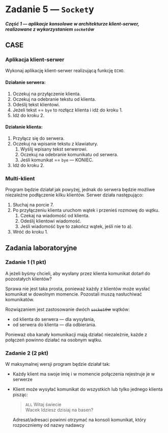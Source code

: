 # Zadanie 5 — `Socket`y
##### Część 1 — aplikacje konsolowe w architekturze klient-serwer, realizowane z wykorzystaniem `socket`ów

## CASE
### Aplikacja klient-serwer

Wykonaj aplikację klient-serwer realizującą funkcję `ECHO`.

#### Działanie serwera:

1. Oczekuj na przyłączenie klienta.
2. Oczekuj na odebranie tekstu od klienta.
3. Odeślij tekst klientowi.
4. Jeżeli tekst == `bye` to rozłącz klienta i idź do kroku 1.
5. Idź do kroku 2.

#### Działanie klienta:

1. Przyłącz się do serwera.
2. Oczekuj na wpisanie tekstu z klawiatury.
   1. Wyślij wpisany tekst serwerowi.
   2. Oczekuj na odebranie komunikatu od serwera.
   3. Jeśli komunikat == `bye` — KONIEC.
3. Idź do kroku 2.

### Multi-klient
Program będzie działał jak powyżej, jednak do serwera będzie możliwe niezależne podłączenie kilku
klientów. Serwer działa następująco:

1. Słuchaj na porcie 7.
2. Po przyłączeniu klienta uruchom wątek i przenieś rozmowę do wątku.
   1. Czekaj na wiadomość od klienta.
   2. Odeślij klientowi wiadomość.
   3. Jeśli wiadomość bye to zakończ wątek, jeśli nie to a).
3. Wróć do kroku 1.

## Zadania laboratoryjne

### Zadanie 1 (1 pkt)

A jeżeli byśmy chcieli, aby wysłany przez klienta komunikat dotarł do pozostałych klientów?

Sprawa nie jest taka prosta, ponieważ każdy z klientów może wysłać komunikat w dowolnym momencie.
Pozostali muszą nasłuchiwać komunikatów.

Rozwiązaniem jest zastosowanie dwóch ~~`socket`ów~~ wątków:
* od klienta do serwera — dla wysyłania,
* od serwera do klienta — dla odbierania.

Ponieważ oba kanały komunikacji mają działać niezależnie, każde z połączeń powinno działać
na osobnym wątku.

### Zadanie 2 (2 pkt)

W maksymalnej wersji program będzie działał tak:
* Każdy klient ma swoje imię i w momencie połączenia rejestruje je w serwerze
* Klient może wysyłać komunikat do wszystkich lub tylko jednego klienta pisząc:
  > `ALL` Witaj świecie
  > \
  > Wacek Idziesz dzisiaj na basen?

  Adresat/adresaci powinni otrzymać na konsoli komunikat, który rozpoczniemy od nazwy nadawcy
